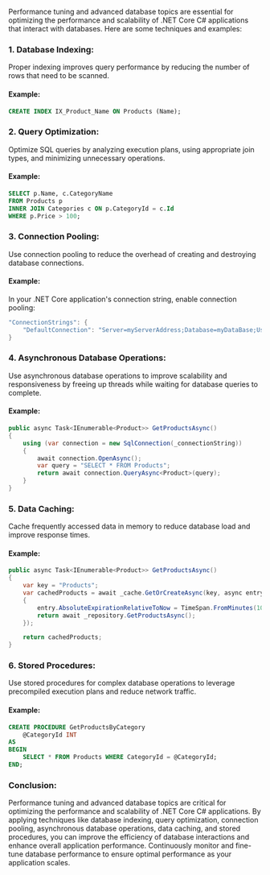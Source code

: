 Performance tuning and advanced database topics are essential for optimizing the performance and scalability of .NET Core C# applications that interact with databases. Here are some techniques and examples:

### 1. Database Indexing:

Proper indexing improves query performance by reducing the number of rows that need to be scanned.

#### Example:

```sql
CREATE INDEX IX_Product_Name ON Products (Name);
```

### 2. Query Optimization:

Optimize SQL queries by analyzing execution plans, using appropriate join types, and minimizing unnecessary operations.

#### Example:

```sql
SELECT p.Name, c.CategoryName
FROM Products p
INNER JOIN Categories c ON p.CategoryId = c.Id
WHERE p.Price > 100;
```

### 3. Connection Pooling:

Use connection pooling to reduce the overhead of creating and destroying database connections.

#### Example:

In your .NET Core application's connection string, enable connection pooling:

```csharp
"ConnectionStrings": {
    "DefaultConnection": "Server=myServerAddress;Database=myDataBase;User Id=myUsername;Password=myPassword;Pooling=true;"
}
```

### 4. Asynchronous Database Operations:

Use asynchronous database operations to improve scalability and responsiveness by freeing up threads while waiting for database queries to complete.

#### Example:

```csharp
public async Task<IEnumerable<Product>> GetProductsAsync()
{
    using (var connection = new SqlConnection(_connectionString))
    {
        await connection.OpenAsync();
        var query = "SELECT * FROM Products";
        return await connection.QueryAsync<Product>(query);
    }
}
```

### 5. Data Caching:

Cache frequently accessed data in memory to reduce database load and improve response times.

#### Example:

```csharp
public async Task<IEnumerable<Product>> GetProductsAsync()
{
    var key = "Products";
    var cachedProducts = await _cache.GetOrCreateAsync(key, async entry =>
    {
        entry.AbsoluteExpirationRelativeToNow = TimeSpan.FromMinutes(10);
        return await _repository.GetProductsAsync();
    });

    return cachedProducts;
}
```

### 6. Stored Procedures:

Use stored procedures for complex database operations to leverage precompiled execution plans and reduce network traffic.

#### Example:

```sql
CREATE PROCEDURE GetProductsByCategory
    @CategoryId INT
AS
BEGIN
    SELECT * FROM Products WHERE CategoryId = @CategoryId;
END;
```

### Conclusion:

Performance tuning and advanced database topics are critical for optimizing the performance and scalability of .NET Core C# applications. By applying techniques like database indexing, query optimization, connection pooling, asynchronous database operations, data caching, and stored procedures, you can improve the efficiency of database interactions and enhance overall application performance. Continuously monitor and fine-tune database performance to ensure optimal performance as your application scales.